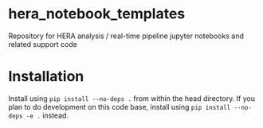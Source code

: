 # hera_notebook_templates
Repository for HERA analysis / real-time pipeline jupyter notebooks and related support code

# Installation
Install using `pip install --no-deps .` from within the head directory. If you plan to do development on this code base, install using `pip install --no-deps -e .` instead.
